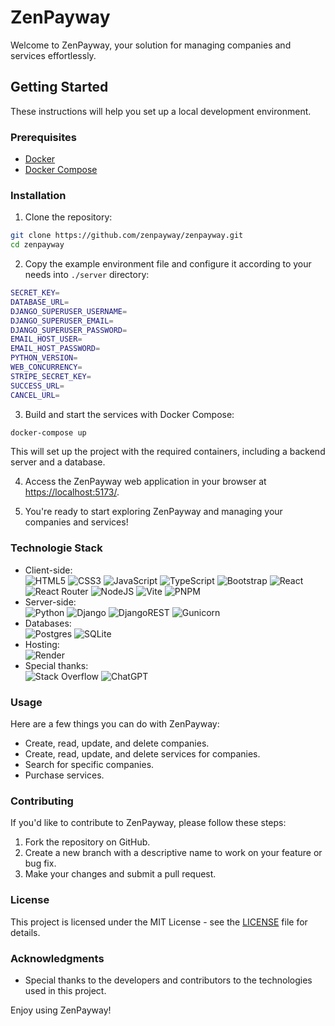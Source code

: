 # ZenPayway

Welcome to ZenPayway, your solution for managing companies and services effortlessly.

## Getting Started

These instructions will help you set up a local development environment.

### Prerequisites

- [Docker](https://www.docker.com/get-started)
- [Docker Compose](https://docs.docker.com/compose/install/)

### Installation

1. Clone the repository:

```bash
git clone https://github.com/zenpayway/zenpayway.git
cd zenpayway
```

2. Copy the example environment file and configure it according to your needs into `./server` directory:

```bash
SECRET_KEY=
DATABASE_URL=
DJANGO_SUPERUSER_USERNAME=
DJANGO_SUPERUSER_EMAIL=
DJANGO_SUPERUSER_PASSWORD=
EMAIL_HOST_USER=
EMAIL_HOST_PASSWORD=
PYTHON_VERSION=
WEB_CONCURRENCY=
STRIPE_SECRET_KEY=
SUCCESS_URL=
CANCEL_URL=
```

3. Build and start the services with Docker Compose:

```bash
docker-compose up
```

This will set up the project with the required containers, including a backend server and a database.

4. Access the ZenPayway web application in your browser at [https://localhost:5173/](https://localhost:5173/).

5. You're ready to start exploring ZenPayway and managing your companies and services!

### Technologie Stack
- Client-side:<br/>
![HTML5](https://img.shields.io/badge/html5-%23E34F26.svg?style=for-the-badge&logo=html5&logoColor=white)
![CSS3](https://img.shields.io/badge/css3-%231572B6.svg?style=for-the-badge&logo=css3&logoColor=white)
![JavaScript](https://img.shields.io/badge/javascript-%23323330.svg?style=for-the-badge&logo=javascript&logoColor=%23F7DF1E)
![TypeScript](https://img.shields.io/badge/typescript-%23007ACC.svg?style=for-the-badge&logo=typescript&logoColor=white)
![Bootstrap](https://img.shields.io/badge/bootstrap-%238511FA.svg?style=for-the-badge&logo=bootstrap&logoColor=white)
![React](https://img.shields.io/badge/react-%2320232a.svg?style=for-the-badge&logo=react&logoColor=%2361DAFB)
![React Router](https://img.shields.io/badge/React_Router-CA4245?style=for-the-badge&logo=react-router&logoColor=white)
![NodeJS](https://img.shields.io/badge/node.js-6DA55F?style=for-the-badge&logo=node.js&logoColor=white)
![Vite](https://img.shields.io/badge/vite-%23646CFF.svg?style=for-the-badge&logo=vite&logoColor=white)
![PNPM](https://img.shields.io/badge/pnpm-%234a4a4a.svg?style=for-the-badge&logo=pnpm&logoColor=f69220)
- Server-side:<br/>
![Python](https://img.shields.io/badge/python-3670A0?style=for-the-badge&logo=python&logoColor=ffdd54)
![Django](https://img.shields.io/badge/django-%23092E20.svg?style=for-the-badge&logo=django&logoColor=white)
![DjangoREST](https://img.shields.io/badge/DJANGO-REST-ff1709?style=for-the-badge&logo=django&logoColor=white&color=ff1709&labelColor=gray)
![Gunicorn](https://img.shields.io/badge/gunicorn-%298729.svg?style=for-the-badge&logo=gunicorn&logoColor=white)
- Databases:<br/>
![Postgres](https://img.shields.io/badge/postgres-%23316192.svg?style=for-the-badge&logo=postgresql&logoColor=white)
![SQLite](https://img.shields.io/badge/sqlite-%2307405e.svg?style=for-the-badge&logo=sqlite&logoColor=white)
- Hosting:<br/>
![Render](https://img.shields.io/badge/Render-%46E3B7.svg?style=for-the-badge&logo=render&logoColor=white)
- Special thanks:<br/>
![Stack Overflow](https://img.shields.io/badge/-Stackoverflow-FE7A16?style=for-the-badge&logo=stack-overflow&logoColor=white)
![ChatGPT](https://img.shields.io/badge/chatGPT-74aa9c?style=for-the-badge&logo=openai&logoColor=white)


### Usage

Here are a few things you can do with ZenPayway:

- Create, read, update, and delete companies.
- Create, read, update, and delete services for companies.
- Search for specific companies.
- Purchase services.

### Contributing

If you'd like to contribute to ZenPayway, please follow these steps:

1. Fork the repository on GitHub.
2. Create a new branch with a descriptive name to work on your feature or bug fix.
3. Make your changes and submit a pull request.

### License

This project is licensed under the MIT License - see the [LICENSE](LICENSE) file for details.

### Acknowledgments

- Special thanks to the developers and contributors to the technologies used in this project.

Enjoy using ZenPayway!
